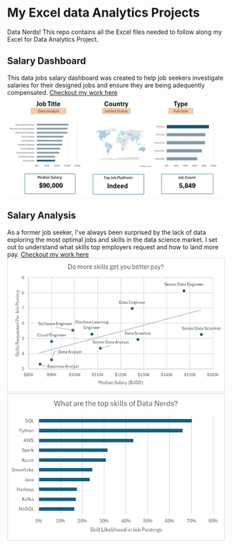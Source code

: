 # My Excel data Analytics Projects

Data Nerds! This repo contains all the Excel files needed to follow along my Excel for Data Analytics Project.

## Salary Dashboard
This data jobs salary dashboard was created to help job seekers investigate salaries for their designed jobs and ensure they are being adequently compensated.
[Checkout my work here](Project_1-Dashboard)
![1 Salary Dashboard Final Dashboard](Images/1_Salary_Dashboard.png)

## Salary Analysis
As a former job seeker, I've always been surprised by the lack of data exploring the most optimal jobs and skills in the data science market. I set out to understand what skills top employers request and how to land more pay.
[Checkout my work here](Project_2-Analysis/1_Project_Analysis.xlsx)
![2 Project Analysis Chart1](https://github.com/Varun7rk/Excel_Project-Data_Analytics/blob/main/Images/2_Project_Analysis_Chart1.png)
![Project Analysis Chart3](https://github.com/Varun7rk/Excel_Project-Data_Analytics/blob/main/Images/2_Project_Analysis_Chart3.png)
